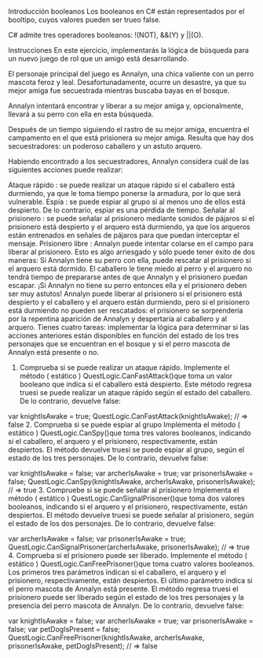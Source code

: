 Introducción
booleanos
Los booleanos en C# están representados por el booltipo, cuyos valores pueden ser trueo false.

C# admite tres operadores booleanos: !(NOT), &&(Y) y ||(O).

Instrucciones
En este ejercicio, implementarás la lógica de búsqueda para un nuevo juego de rol que un amigo está desarrollando.

El personaje principal del juego es Annalyn, una chica valiente con un perro mascota feroz y leal. Desafortunadamente, ocurre un desastre, ya que su mejor amiga fue secuestrada mientras buscaba bayas en el bosque.

Annalyn intentará encontrar y liberar a su mejor amiga y, opcionalmente, llevará a su perro con ella en esta búsqueda.

Después de un tiempo siguiendo el rastro de su mejor amiga, encuentra el campamento en el que está prisionera su mejor amiga. Resulta que hay dos secuestradores: un poderoso caballero y un astuto arquero.

Habiendo encontrado a los secuestradores, Annalyn considera cuál de las siguientes acciones puede realizar:

Ataque rápido : se puede realizar un ataque rápido si el caballero está durmiendo, ya que le toma tiempo ponerse la armadura, por lo que será vulnerable.
Espía : se puede espiar al grupo si al menos uno de ellos está despierto. De lo contrario, espiar es una pérdida de tiempo.
Señalar al prisionero : se puede señalar al prisionero mediante sonidos de pájaros si el prisionero está despierto y el arquero está durmiendo, ya que los arqueros están entrenados en señales de pájaros para que puedan interceptar el mensaje.
Prisionero libre : Annalyn puede intentar colarse en el campo para liberar al prisionero. Esto es algo arriesgado y sólo puede tener éxito de dos maneras:
Si Annalyn tiene su perro con ella, puede rescatar al prisionero si el arquero está dormido. El caballero le tiene miedo al perro y el arquero no tendrá tiempo de prepararse antes de que Annalyn y el prisionero puedan escapar.
¡Si Annalyn no tiene su perro entonces ella y el prisionero deben ser muy astutos! Annalyn puede liberar al prisionero si el prisionero está despierto y el caballero y el arquero están durmiendo, pero si el prisionero está durmiendo no pueden ser rescatados: el prisionero se sorprendería por la repentina aparición de Annalyn y despertaría al caballero y al arquero.
Tienes cuatro tareas: implementar la lógica para determinar si las acciones anteriores están disponibles en función del estado de los tres personajes que se encuentran en el bosque y si el perro mascota de Annalyn está presente o no.

1. Comprueba si se puede realizar un ataque rápido.
Implemente el método ( estático ) QuestLogic.CanFastAttack()que toma un valor booleano que indica si el caballero está despierto. Este método regresa truesi se puede realizar un ataque rápido según el estado del caballero. De lo contrario, devuelve false:

var knightIsAwake = true;
QuestLogic.CanFastAttack(knightIsAwake);
// => false
2. Comprueba si se puede espiar al grupo
Implementa el método ( estático ) QuestLogic.CanSpy()que toma tres valores booleanos, indicando si el caballero, el arquero y el prisionero, respectivamente, están despiertos. El método devuelve truesi se puede espiar al grupo, según el estado de los tres personajes. De lo contrario, devuelve false:

var knightIsAwake = false;
var archerIsAwake = true;
var prisonerIsAwake = false;
QuestLogic.CanSpy(knightIsAwake, archerIsAwake, prisonerIsAwake);
// => true
3. Compruebe si se puede señalar al prisionero
Implementa el método ( estático ) QuestLogic.CanSignalPrisoner()que toma dos valores booleanos, indicando si el arquero y el prisionero, respectivamente, están despiertos. El método devuelve truesi se puede señalar al prisionero, según el estado de los dos personajes. De lo contrario, devuelve false:

var archerIsAwake = false;
var prisonerIsAwake = true;
QuestLogic.CanSignalPrisoner(archerIsAwake, prisonerIsAwake);
// => true
4. Comprueba si el prisionero puede ser liberado.
Implemente el método ( estático ) QuestLogic.CanFreePrisoner()que toma cuatro valores booleanos. Los primeros tres parámetros indican si el caballero, el arquero y el prisionero, respectivamente, están despiertos. El último parámetro indica si el perro mascota de Annalyn está presente. El método regresa truesi el prisionero puede ser liberado según el estado de los tres personajes y la presencia del perro mascota de Annalyn. De lo contrario, devuelve false:

var knightIsAwake = false;
var archerIsAwake = true;
var prisonerIsAwake = false;
var petDogIsPresent = false;
QuestLogic.CanFreePrisoner(knightIsAwake, archerIsAwake, prisonerIsAwake, petDogIsPresent);
// => false